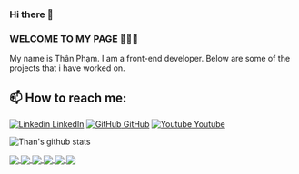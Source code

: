 <!--
**thanphamm/thanphamm** is a ✨ _special_ ✨ repository because its `README.md` (this file) appears on your GitHub profile.

Here are some ideas to get you started:

- 🔭 I’m currently working on ...
- 🌱 I’m currently learning ...
- 👯 I’m looking to collaborate on ...
- 🤔 I’m looking for help with ...
- 💬 Ask me about ...
- 📫 How to reach me: ...
- 😄 Pronouns: ...
- ⚡ Fun fact: ...
-->

### Hi there 👋
### WELCOME TO MY PAGE 👋👋👋
My name is Thân Phạm. I am a front-end developer. Below are some of the projects that i have worked on.<br>
## 📫 How to reach me: 

[![Linkedin](https://i.stack.imgur.com/gVE0j.png) LinkedIn](https://www.linkedin.com/in/thanpham/) [![GitHub](https://i.stack.imgur.com/tskMh.png) GitHub](https://github.com/thanphamm/) [![Youtube](https://github.com/uvipen/introduction/blob/main/Youtube.png) Youtube](https://www.youtube.com/channel/UC8fno1WZZJwaR3KHq0i3uQA)


![Than's github stats](https://github-readme-stats-git-masterrstaa-rickstaa.vercel.app/api?username=thanphamm&show_icons=true&theme=tokyonight&hide=contribs,prs,issues)

<a href="https://github.com/thanphamm/Wooder">
  <!-- Change the `github-readme-stats.anuraghazra1.vercel.app` to `github-readme-stats.vercel.app`  -->
  <img align="center" src="https://github-readme-stats.anuraghazra1.vercel.app/api/pin/?username=thanphamm&repo=Wooder&theme=radical" />
</a>
<a href="https://github.com/thanphamm/F8-shopee">
  <!-- Change the `github-readme-stats.anuraghazra1.vercel.app` to `github-readme-stats.vercel.app`  -->
  <img align="center" src="https://github-readme-stats.anuraghazra1.vercel.app/api/pin/?username=thanphamm&repo=F8-shopee&theme=gruvbox" />
</a>

<a href="https://github.com/thanphamm/furnitown">
  <!-- Change the `github-readme-stats.anuraghazra1.vercel.app` to `github-readme-stats.vercel.app`  -->
  <img align="center" src="https://github-readme-stats.anuraghazra1.vercel.app/api/pin/?username=thanphamm&repo=furnitown&theme=merko" />
</a>
<a href="https://github.com/thanphamm/asm-laravel/">
  <!-- Change the `github-readme-stats.anuraghazra1.vercel.app` to `github-readme-stats.vercel.app`  -->
  <img align="center" src="https://github-readme-stats.anuraghazra1.vercel.app/api/pin/?username=thanphamm&repo=asm-laravel&theme=synthwave" />
</a>  

<a href="https://https://github.com/thanphamm/post-jquery">
  <!-- Change the `github-readme-stats.anuraghazra1.vercel.app` to `github-readme-stats.vercel.app`  -->
  <img align="center" src="https://github-readme-stats.anuraghazra1.vercel.app/api/pin/?username=thanphamm&repo=post-jquery&theme=cobalt" />
</a>
<a href="https://github.com/thanphamm/tour-of-heroes">
  <!-- Change the `github-readme-stats.anuraghazra1.vercel.app` to `github-readme-stats.vercel.app`  -->
  <img align="center" src="https://github-readme-stats.anuraghazra1.vercel.app/api/pin/?username=thanphamm&repo=tour-of-heroes&theme=onedark" />
</a>


